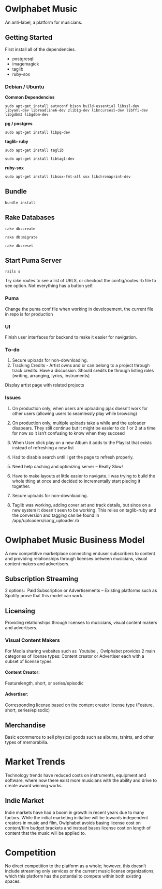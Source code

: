 # Owlphabet Music
An anti-label, a platform for musicians.

## Getting Started
First install all of the dependencies.


* postgresql
* imagemagick
* taglib
* ruby-sox
 

### Debian / Ubuntu

**Common Dependencies**

`sudo apt-get install autoconf bison build-essential libssl-dev libyaml-dev libreadline6-dev zlib1g-dev libncurses5-dev libffi-dev libgdbm3 libgdbm-dev`

**pg / postgres**

`sudo apt-get install libpq-dev`

**taglib-ruby**

`sudo apt-get install taglib`

`sudo apt-get install libtag1-dev`

**ruby-sox**

`sudo apt-get install libsox-fmt-all sox libchromaprint-dev`

## Bundle 
`bundle install`

## Rake Databases 
`rake db:create`

`rake db:migrate`

`rake db:reset`

## Start Puma Server
`rails s`

Try rake routes to see a list of URLS, or checkout the config/routes.rb file to see option. Not everything has a button yet!

### Puma

Change the puma conf file when working in developement, the current file in repo is for production

### UI

Finish user interfaces for backend to make it easier for navigation.


### To-do 
1. Secure uploads for non-downloading.
2. Tracking Credits - Artist owns and or can belong to a project through track credits. Have a discussion. Should credits be through listing roles (writing, arranging, lyrics, instruments)

Display artist page with related projects

### Issues
1. On production only, when users are uploading pjax doesn’t work for other users (allowing users to seamlessly play while browsing)

2. On production only, multiple uploads take a while and the uploader disapears. They still continue but it might be easier to  do 1 or 2 at a time for now so it isn’t confusing to know when they succeed

3. When User click play on a new Album it adds to the Playlist that exists instead of refreshing a new list

4. Had to disable search until I get the page to refresh properly.

5. Need help caching and optimizing server – Really Slow!

7. Have to make layouts at little easier to navigate. I was trying to build the whole thing at once and decided to incrementally start piecing it together.

8. Secure uploads for non-downloading.

9. Taglib was working, adding cover art and track details, but since on a new system it doesn't seen to be working. This relies on taglib-ruby and the conversion and tagging can be found in /app/uploaders/song_uploader.rb



# Owlphabet Music Business Model

A​ new competitive marketplace  connecting end­user subscribers to content and providing 
relationships through licenses between musicians, visual content makers and advertisers. 
 
## Subscription Streaming 
2 options: ​
Paid Subscription or Advertisements – Existing platforms such as Spotify prove that 
this model can work. 
 
## Licensing 
Providing relationships through licenses to musicians, visual content makers and advertisers. 
 
### Visual Content Makers 
For Media sharing websites such as ​
Youtube , ​
 Owlphabet provides 2 main categories 
of license types: Content creator or Advertiser each with a subset of license types. 
 
#### Content Creator:​
 Feature­length, short, or series/episodic 
 
#### Advertiser: ​
Corresponding license based on the ​content creator license type (Feature, short, series/episodic) 
 
 
## Merchandise 
Basic e­commerce to sell physical goods such as albums, t­shirts, and other types of 
memorabilia. 
 
# Market Trends 
Technology trends have reduced costs on instruments, equipment and software, where now 
there exist more musicians with the ability and drive to create award­ winning works. 
 
## Indie Market 
Indie markets have had a boom in growth in recent years due to many factors. While the initial 
marketing initiative will be towards independent creators in music and film, Owlphabet avoids 
basing license cost on content/film budget brackets and instead bases license cost on length of 
content that the music will be applied to.  
 
# Competition 
No direct competition to the platform as a whole; however, this doesn’t include streaming only 
services or the current music license organizations, which this platform has the potential to 
compete within both existing spaces. 